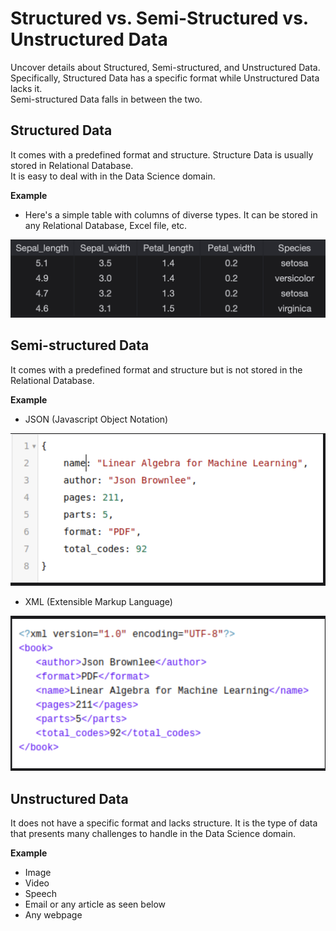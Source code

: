 # Structured vs. Semi-Structured vs. Unstructured Data

Uncover details about Structured, Semi-structured, and Unstructured Data.  
 Specifically, Structured Data has a specific format while Unstructured Data lacks it.  
 Semi-structured Data falls in between the two.

## Structured Data

It comes with a predefined format and structure. Structure Data is usually stored in Relational Database.  
 It is easy to deal with in the Data Science domain.

**Example**

- Here's a simple table with columns of diverse types. It can be stored in any Relational Database, Excel file, etc.

![structured data example](./images/4-1-structured-data-example.png)

## Semi-structured Data

It comes with a predefined format and structure but is not stored in the Relational Database.

**Example**

- JSON (Javascript Object Notation)

![JSON](./images/4-2-json-semi-structured.png)

- XML (Extensible Markup Language)

![XML](./images/4-3-xml-semi-structured.png)

## Unstructured Data

It does not have a specific format and lacks structure. It is the type of data that presents many challenges to handle in the Data Science domain.

**Example**

- Image
- Video
- Speech
- Email or any article as seen below
- Any webpage
